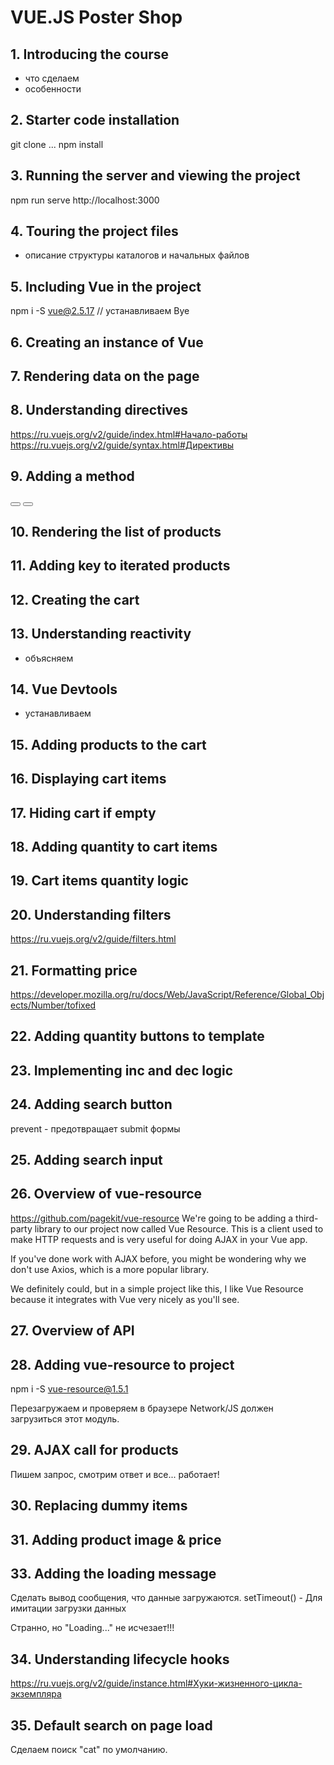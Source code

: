 # VUE.JS Poster Shop

## 1. Introducing the course
- что сделаем
- особенности

## 2. Starter code installation

git clone ...
npm install

## 3. Running the server and viewing the project

npm run serve
http://localhost:3000

## 4. Touring the project files
- описание структуры каталогов и начальных файлов

## 5. Including Vue in the project
npm i -S vue@2.5.17 // устанавливаем Вуе
<script type="text/javascript" src="node_modules/vue/dist/vue.js"></script>

## 6. Creating an instance of Vue

## 7. Rendering data on the page


## 8. Understanding directives
https://ru.vuejs.org/v2/guide/index.html#Начало-работы
https://ru.vuejs.org/v2/guide/syntax.html#Директивы

## 9. Adding a method
<button v-on:click="total += 10"></button>
<button v-on:click="addToCart"></button>

## 10. Rendering the list of products

## 11. Adding key to iterated products

## 12. Creating the cart

## 13. Understanding reactivity
- объясняем

## 14. Vue Devtools
- устанавливаем

## 15. Adding products to the cart

## 16. Displaying cart items

## 17. Hiding cart if empty

## 18. Adding quantity to cart items

## 19. Cart items quantity logic

## 20. Understanding filters
https://ru.vuejs.org/v2/guide/filters.html

## 21. Formatting price
https://developer.mozilla.org/ru/docs/Web/JavaScript/Reference/Global_Objects/Number/tofixed

## 22. Adding quantity buttons to template

## 23. Implementing inc and dec logic

## 24. Adding search button
<form class="search-bar" v-on:submit.prevent="onSubmit()">
prevent - предотвращает submit формы

## 25. Adding search input

## 26. Overview of vue-resource
https://github.com/pagekit/vue-resource
We're going to be adding a third-party library to our project now called Vue Resource. This is a client used to make HTTP requests and is very useful for doing AJAX in your Vue app.

If you've done work with AJAX before, you might be wondering why we don't use Axios, which is a more popular library.

We definitely could, but in a simple project like this, I like Vue Resource because it integrates with Vue very nicely as you'll see.

## 27. Overview of API

## 28. Adding vue-resource to project
npm i -S vue-resource@1.5.1
<script type="text/javascript" src="node_modules/vue-resource/dist/vue-resource.js"></script>
Перезагружаем и проверяем в браузере Network/JS должен загрузиться этот модуль.

## 29. AJAX call for products
Пишем запрос, смотрим ответ и все... работает!

## 30. Replacing dummy items

## 31. Adding product image & price

## 33. Adding the loading message
Сделать вывод сообщения, что данные загружаются.
setTimeout() - Для имитации загрузки данных

Странно, но "Loading..." не исчезает!!!

## 34. Understanding lifecycle hooks
https://ru.vuejs.org/v2/guide/instance.html#Хуки-жизненного-цикла-экземпляра

##  35. Default search on page load
Сделаем поиск "cat" по умолчанию.

##
##
##
##
